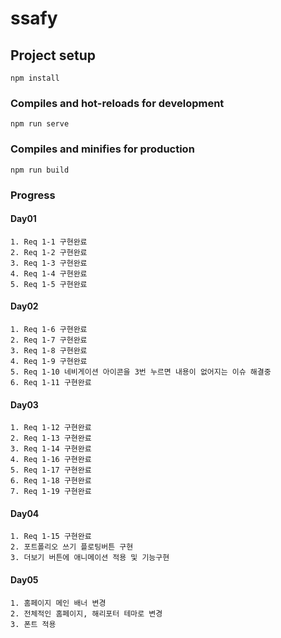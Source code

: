 # ssafy

## Project setup
```
npm install
```

### Compiles and hot-reloads for development
```
npm run serve
```

### Compiles and minifies for production
```
npm run build
```

### Progress

#### Day01
```
1. Req 1-1 구현완료
2. Req 1-2 구현완료
3. Req 1-3 구현완료
4. Req 1-4 구현완료
5. Req 1-5 구현완료
```

#### Day02
```
1. Req 1-6 구현완료
2. Req 1-7 구현완료
3. Req 1-8 구현완료
4. Req 1-9 구현완료
5. Req 1-10 네비게이션 아이콘을 3번 누르면 내용이 없어지는 이슈 해결중
6. Req 1-11 구현완료
```

#### Day03
```
1. Req 1-12 구현완료
2. Req 1-13 구현완료
3. Req 1-14 구현완료
4. Req 1-16 구현완료
5. Req 1-17 구현완료
6. Req 1-18 구현완료
7. Req 1-19 구현완료
```

#### Day04
```
1. Req 1-15 구현완료
2. 포트폴리오 쓰기 플로팅버튼 구현
3. 더보기 버튼에 애니메이션 적용 및 기능구현
```

#### Day05
```
1. 홈페이지 메인 배너 변경
2. 전체적인 홈페이지, 해리포터 테마로 변경
3. 폰트 적용
```

